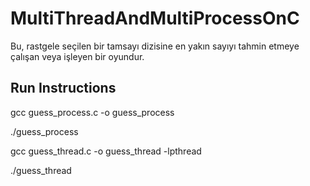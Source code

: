 # MultiThreadAndMultiProcessOnC
Bu, rastgele seçilen bir tamsayı dizisine en yakın sayıyı tahmin etmeye çalışan veya işleyen bir oyundur.

## Run Instructions
gcc guess_process.c -o guess_process

./guess_process


gcc guess_thread.c -o guess_thread -lpthread

./guess_thread
